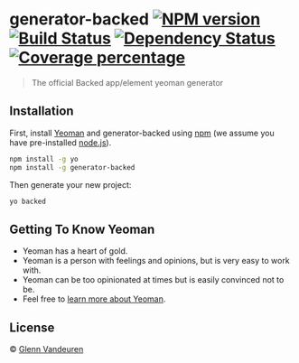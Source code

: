 # generator-backed [![NPM version][npm-image]][npm-url] [![Build Status][travis-image]][travis-url] [![Dependency Status][daviddm-image]][daviddm-url] [![Coverage percentage][coveralls-image]][coveralls-url]
> The official Backed app/element yeoman generator

## Installation

First, install [Yeoman](http://yeoman.io) and generator-backed using [npm](https://www.npmjs.com/) (we assume you have pre-installed [node.js](https://nodejs.org/)).

```bash
npm install -g yo
npm install -g generator-backed
```

Then generate your new project:

```bash
yo backed
```

## Getting To Know Yeoman

 * Yeoman has a heart of gold.
 * Yeoman is a person with feelings and opinions, but is very easy to work with.
 * Yeoman can be too opinionated at times but is easily convinced not to be.
 * Feel free to [learn more about Yeoman](http://yeoman.io/).

## License

 © [Glenn Vandeuren]()


[npm-image]: https://badge.fury.io/js/generator-backed.svg
[npm-url]: https://npmjs.org/package/generator-backed
[travis-image]: https://travis-ci.org/VandeurenGlenn/generator-backed.svg?branch=master
[travis-url]: https://travis-ci.org/VandeurenGlenn/generator-backed
[daviddm-image]: https://david-dm.org/VandeurenGlenn/generator-backed.svg?theme=shields.io
[daviddm-url]: https://david-dm.org/VandeurenGlenn/generator-backed
[coveralls-image]: https://coveralls.io/repos/VandeurenGlenn/generator-backed/badge.svg
[coveralls-url]: https://coveralls.io/r/VandeurenGlenn/generator-backed
